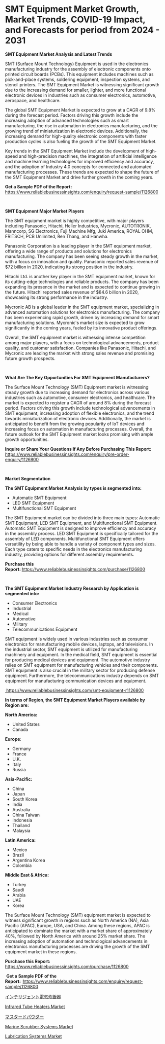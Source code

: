 <p><h1>SMT Equipment Market Growth, Market Trends, COVID-19 Impact, and Forecasts for period from 2024 - 2031</h1></p><p><strong>SMT Equipment Market Analysis and Latest Trends</strong></p>
<p><p>SMT (Surface Mount Technology) Equipment is used in the electronics manufacturing industry for the assembly of electronic components onto printed circuit boards (PCBs). This equipment includes machines such as pick-and-place systems, soldering equipment, inspection systems, and stencil printers. The SMT Equipment Market is witnessing significant growth due to the increasing demand for smaller, lighter, and more functional electronic devices in industries such as consumer electronics, automotive, aerospace, and healthcare.</p><p>The global SMT Equipment Market is expected to grow at a CAGR of 9.8% during the forecast period. Factors driving this growth include the increasing adoption of advanced technologies such as smart manufacturing, the rise in automation in electronics manufacturing, and the growing trend of miniaturization in electronic devices. Additionally, the increasing demand for high-quality electronic components with faster production cycles is also fueling the growth of the SMT Equipment Market.</p><p>Key trends in the SMT Equipment Market include the development of high-speed and high-precision machines, the integration of artificial intelligence and machine learning technologies for improved efficiency and accuracy, and the adoption of Industry 4.0 concepts for connected and automated manufacturing processes. These trends are expected to shape the future of the SMT Equipment Market and drive further growth in the coming years.</p></p>
<p><strong>Get a Sample PDF of the Report:&nbsp;</strong> <a href="https://www.reliablebusinessinsights.com/enquiry/request-sample/1126800">https://www.reliablebusinessinsights.com/enquiry/request-sample/1126800</a></p>
<p>&nbsp;</p>
<p><strong>SMT Equipment Major Market Players</strong></p>
<p><p>The SMT equipment market is highly competitive, with major players including Panasonic, Hitachi, Heller Industries, Mycronic, AUTOTRONIK, Manncorp, SG Electronics, Fuji Machine Mfg, Juki America, ROYAL OHM, FRITSCH, PCB Unlimited, Ren Thang, and Hanwha. </p><p>Panasonic Corporation is a leading player in the SMT equipment market, offering a wide range of products and solutions for electronics manufacturing. The company has been seeing steady growth in the market, with a focus on innovation and quality. Panasonic reported sales revenue of $72 billion in 2020, indicating its strong position in the industry.</p><p>Hitachi Ltd. is another key player in the SMT equipment market, known for its cutting-edge technologies and reliable products. The company has been expanding its presence in the market and is expected to continue growing in the future. Hitachi reported sales revenue of $84.6 billion in 2020, showcasing its strong performance in the industry.</p><p>Mycronic AB is a global leader in the SMT equipment market, specializing in advanced automation solutions for electronics manufacturing. The company has been experiencing rapid growth, driven by increasing demand for smart manufacturing solutions. Mycronic's market size is expected to grow significantly in the coming years, fueled by its innovative product offerings.</p><p>Overall, the SMT equipment market is witnessing intense competition among major players, with a focus on technological advancements, product quality, and customer satisfaction. Companies like Panasonic, Hitachi, and Mycronic are leading the market with strong sales revenue and promising future growth prospects.</p></p>
<p>&nbsp;</p>
<p><strong>What Are The Key Opportunities For SMT Equipment Manufacturers?</strong></p>
<p><p>The Surface Mount Technology (SMT) Equipment market is witnessing steady growth due to increasing demand for electronics across various industries such as automotive, consumer electronics, and healthcare. The market is expected to register a CAGR of around 8% during the forecast period. Factors driving this growth include technological advancements in SMT equipment, increasing adoption of flexible electronics, and the trend towards miniaturization of electronic devices. Additionally, the market is anticipated to benefit from the growing popularity of IoT devices and increasing focus on automation in manufacturing processes. Overall, the future outlook for the SMT Equipment market looks promising with ample growth opportunities.</p></p>
<p><strong>Inquire or Share Your Questions If Any Before Purchasing This Report:</strong> <a href="https://www.reliablebusinessinsights.com/enquiry/pre-order-enquiry/1126800">https://www.reliablebusinessinsights.com/enquiry/pre-order-enquiry/1126800</a></p>
<p>&nbsp;</p>
<p><strong>Market Segmentation</strong></p>
<p><strong>The SMT Equipment Market Analysis by types is segmented into:</strong></p>
<p><ul><li>Automatic SMT Equipment</li><li>LED SMT Equipment</li><li>Multifunctional SMT Equipment</li></ul></p>
<p><p>The SMT Equipment market can be divided into three main types: Automatic SMT Equipment, LED SMT Equipment, and Multifunctional SMT Equipment. Automatic SMT Equipment is designed to improve efficiency and accuracy in the assembly process. LED SMT Equipment is specifically tailored for the assembly of LED components. Multifunctional SMT Equipment offers versatility by being able to handle a variety of component types and sizes. Each type caters to specific needs in the electronics manufacturing industry, providing options for different assembly requirements.</p></p>
<p><strong>Purchase this Report:&nbsp;</strong><a href="https://www.reliablebusinessinsights.com/purchase/1126800">https://www.reliablebusinessinsights.com/purchase/1126800</a></p>
<p>&nbsp;</p>
<p><strong>The SMT Equipment Market Industry Research by Application is segmented into:</strong></p>
<p><ul><li>Consumer Electronics</li><li>Industrial</li><li>Medical</li><li>Automotive</li><li>Military</li><li>Telecommunications Equipment</li></ul></p>
<p><p>SMT equipment is widely used in various industries such as consumer electronics for manufacturing mobile devices, laptops, and televisions. In the industrial sector, SMT equipment is utilized for manufacturing machinery and equipment. In the medical field, SMT equipment is essential for producing medical devices and equipment. The automotive industry relies on SMT equipment for manufacturing vehicles and their components. SMT equipment is also crucial in the military sector for producing defense equipment. Furthermore, the telecommunications industry depends on SMT equipment for manufacturing communication devices and equipment.</p></p>
<p><a href="https://www.reliablebusinessinsights.com/smt-equipment-r1126800">&nbsp;https://www.reliablebusinessinsights.com/smt-equipment-r1126800</a></p>
<p><strong>In terms of Region, the SMT Equipment Market Players available by Region are:</strong></p>
<p>
    <p> <strong> North America: </strong>
        <ul>
            <li>United States</li>
            <li>Canada</li>
        </ul>
        </p> 
    <p> <strong> Europe: </strong>
        <ul>
            <li>Germany</li>
            <li>France</li>
            <li>U.K.</li>
            <li>Italy</li>
            <li>Russia</li>
        </ul>
        </p> 
    <p> <strong> Asia-Pacific: </strong>
        <ul>
            <li>China</li>
            <li>Japan</li>
            <li>South Korea</li>
            <li>India</li>
            <li>Australia</li>
            <li>China Taiwan</li>
            <li>Indonesia</li>
            <li>Thailand</li>
            <li>Malaysia</li>
        </ul>
        </p> 
    <p> <strong> Latin America: </strong>
        <ul>
            <li>Mexico</li>
            <li>Brazil</li>
            <li>Argentina Korea</li>
            <li>Colombia</li>
        </ul>
        </p> 
    <p> <strong> Middle East & Africa: </strong>
        <ul>
            <li>Turkey</li>
            <li>Saudi</li>
            <li>Arabia</li>
            <li>UAE</li>
            <li>Korea</li>
        </ul>
    </p>
    </p>
<p><p>The Surface Mount Technology (SMT) equipment market is expected to witness significant growth in regions such as North America (NA), Asia Pacific (APAC), Europe, USA, and China. Among these regions, APAC is anticipated to dominate the market with a market share of approximately 40%, followed by North America with around 25% market share. The increasing adoption of automation and technological advancements in electronics manufacturing processes are driving the growth of the SMT equipment market in these regions.</p></p>
<p><strong>Purchase this Report: </strong><a href="https://www.reliablebusinessinsights.com/purchase/1126800">https://www.reliablebusinessinsights.com/purchase/1126800</a></p>
<p>&nbsp;<strong>Get a Sample PDF of the Report:&nbsp;&nbsp;</strong><a href="https://www.reliablebusinessinsights.com/enquiry/request-sample/1126800">https://www.reliablebusinessinsights.com/enquiry/request-sample/1126800</a></p>
<p><strong></strong></p>
<p><p><a href="https://github.com/avwofrml53535/Market-Research-Report-List-2/blob/main/9550948155266.md">インテリジェント電気炊飯器</a></p><p><a href="https://www.linkedin.com/pulse/infrared-tube-heaters-market-exploring-share-trends-future-efyye">Infrared Tube Heaters Market</a></p><p><a href="https://github.com/JanickJohns/Market-Research-Report-List-1/blob/main/9210106155265.md">マスタードパウダー</a></p><p><a href="https://github.com/rahu1506/Market-Research-Report-List-5/blob/main/marine-scrubber-systems-market.md">Marine Scrubber Systems Market</a></p><p><a href="https://github.com/juniordelafrance/Market-Research-Report-List-4/blob/main/lubrication-systems-market.md">Lubrication Systems Market</a></p></p>